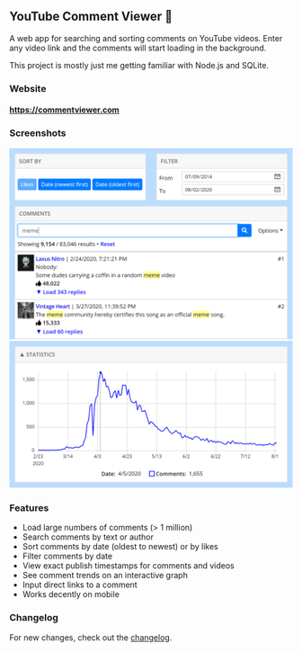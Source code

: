 ## YouTube Comment Viewer 💬
A web app for searching and sorting comments on YouTube videos. Enter any video link and the comments will start loading in the background.

This project is mostly just me getting familiar with Node.js and SQLite.

### Website
#### https://commentviewer.com

### Screenshots
![Searching comments](pics/search.png "Searching comments")
![Graphing comments](pics/graph.png "Graphing comments")

### Features
- Load large numbers of comments (> 1 million)
- Search comments by text or author
- Sort comments by date (oldest to newest) or by likes
- Filter comments by date
- View exact publish timestamps for comments and videos
- See comment trends on an interactive graph
- Input direct links to a comment
- Works decently on mobile

### Changelog
For new changes, check out the [changelog](CHANGELOG.md).
